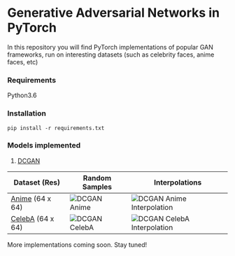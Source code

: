 # Generative Adversarial Networks in PyTorch

In this repository you will find PyTorch implementations of popular GAN frameworks, run on interesting datasets (such as celebrity faces, anime faces, etc)

### Requirements
Python3.6

### Installation
```pip install -r requirements.txt```

### Models implemented
1. [DCGAN](https://arxiv.org/abs/1511.06434)

| Dataset (Res) | Random Samples  | Interpolations |
| ------------- | ------------- | ------------- |
| [Anime](https://github.com/Mckinsey666/Anime-Face-Dataset)  (64 x 64)  | ![DCGAN Anime](/imgs/anime_small_dcgan.png)  | ![DCGAN Anime Interpolation](/imgs/anime_small_interp_dcgan.png)  |
| [CelebA](http://mmlab.ie.cuhk.edu.hk/projects/CelebA.html) (64 x 64)  | ![DCGAN CelebA](/imgs/celeba_small_dcgan.png)  | ![DCGAN CelebA Interpolation](/imgs/celeba_small_interp_dcgan.png)  |

More implementations coming soon. Stay tuned!
